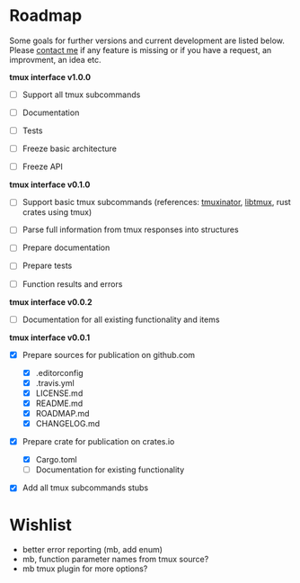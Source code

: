 # Roadmap

Some goals for further versions and current development are listed below.
Please [contact me](mailto:anton.gepting@gmail.com) if any feature is missing or if you have a request,
an improvment, an idea etc.


**tmux interface v1.0.0**

- [ ] Support all tmux subcommands
- [ ] Documentation
- [ ] Tests
- [ ] Freeze basic architecture
- [ ] Freeze API


**tmux interface v0.1.0**

- [ ] Support basic tmux subcommands (references:
[tmuxinator](https://github.com/tmuxinator/tmuxinator),
[libtmux](https://github.com/tmux-python/libtmux), rust crates using tmux)
- [ ] Parse full information from tmux responses into structures
- [ ] Prepare documentation
- [ ] Prepare tests
- [ ] Function results and errors


**tmux interface v0.0.2**

- [ ] Documentation for all existing functionality and items


**tmux interface v0.0.1**

- [x] Prepare sources for publication on github.com
    - [x] .editorconfig
    - [x] .travis.yml
    - [x] LICENSE.md
    - [x] README.md
    - [x] ROADMAP.md
    - [x] CHANGELOG.md
- [x] Prepare crate for publication on crates.io
    - [x] Cargo.toml
    - [ ] Documentation for existing functionality
- [x] Add all tmux subcommands stubs


# Wishlist
- better error reporting (mb, add enum)
- mb, function parameter names from tmux source?
- mb tmux plugin for more options?
